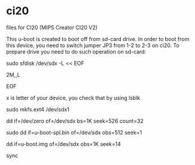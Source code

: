# ci20
files for CI20 (MIPS Creator CI20 V2)

This u-boot is created to boot off from sd-card drive.
In order to boot from this device, you need to switch jumper JP3 from 1-2 to 2-3 on ci20.
To prepare drive you need to do such operation on sd-card:

sudo sfdisk /dev/sdx -L << EOF

2M,,L

EOF

x is letter of your device, you check that by using lsblk

sudo mkfs.ext4 /dev/sdx1

dd if=/dev/zero of=/dev/sdx bs=1K seek=526 count=32

sudo dd if=u-boot-spl.bin of=/dev/sdx obs=512 seek=1

dd if=u-boot.img of=/dev/sdx obs=1K seek=14

sync
